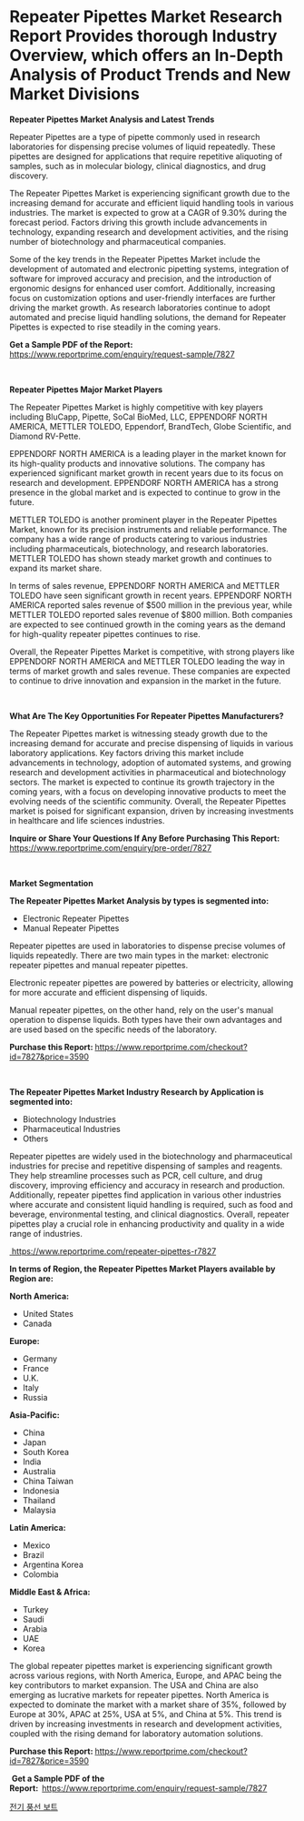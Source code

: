 <p><h1>Repeater Pipettes Market Research Report Provides thorough Industry Overview, which offers an In-Depth Analysis of Product Trends and New Market Divisions</h1></p><p><strong>Repeater Pipettes Market Analysis and Latest Trends</strong></p>
<p><p>Repeater Pipettes are a type of pipette commonly used in research laboratories for dispensing precise volumes of liquid repeatedly. These pipettes are designed for applications that require repetitive aliquoting of samples, such as in molecular biology, clinical diagnostics, and drug discovery.</p><p>The Repeater Pipettes Market is experiencing significant growth due to the increasing demand for accurate and efficient liquid handling tools in various industries. The market is expected to grow at a CAGR of 9.30% during the forecast period. Factors driving this growth include advancements in technology, expanding research and development activities, and the rising number of biotechnology and pharmaceutical companies.</p><p>Some of the key trends in the Repeater Pipettes Market include the development of automated and electronic pipetting systems, integration of software for improved accuracy and precision, and the introduction of ergonomic designs for enhanced user comfort. Additionally, increasing focus on customization options and user-friendly interfaces are further driving the market growth. As research laboratories continue to adopt automated and precise liquid handling solutions, the demand for Repeater Pipettes is expected to rise steadily in the coming years.</p></p>
<p><strong>Get a Sample PDF of the Report:&nbsp;</strong> <a href="https://www.reportprime.com/enquiry/request-sample/7827">https://www.reportprime.com/enquiry/request-sample/7827</a></p>
<p>&nbsp;</p>
<p><strong>Repeater Pipettes Major Market Players</strong></p>
<p><p>The Repeater Pipettes Market is highly competitive with key players including BluCapp, Pipette, SoCal BioMed, LLC, EPPENDORF NORTH AMERICA, METTLER TOLEDO, Eppendorf, BrandTech, Globe Scientific, and Diamond RV-Pette.</p><p>EPPENDORF NORTH AMERICA is a leading player in the market known for its high-quality products and innovative solutions. The company has experienced significant market growth in recent years due to its focus on research and development. EPPENDORF NORTH AMERICA has a strong presence in the global market and is expected to continue to grow in the future.</p><p>METTLER TOLEDO is another prominent player in the Repeater Pipettes Market, known for its precision instruments and reliable performance. The company has a wide range of products catering to various industries including pharmaceuticals, biotechnology, and research laboratories. METTLER TOLEDO has shown steady market growth and continues to expand its market share.</p><p>In terms of sales revenue, EPPENDORF NORTH AMERICA and METTLER TOLEDO have seen significant growth in recent years. EPPENDORF NORTH AMERICA reported sales revenue of $500 million in the previous year, while METTLER TOLEDO reported sales revenue of $800 million. Both companies are expected to see continued growth in the coming years as the demand for high-quality repeater pipettes continues to rise.</p><p>Overall, the Repeater Pipettes Market is competitive, with strong players like EPPENDORF NORTH AMERICA and METTLER TOLEDO leading the way in terms of market growth and sales revenue. These companies are expected to continue to drive innovation and expansion in the market in the future.</p></p>
<p>&nbsp;</p>
<p><strong>What Are The Key Opportunities For Repeater Pipettes Manufacturers?</strong></p>
<p><p>The Repeater Pipettes market is witnessing steady growth due to the increasing demand for accurate and precise dispensing of liquids in various laboratory applications. Key factors driving this market include advancements in technology, adoption of automated systems, and growing research and development activities in pharmaceutical and biotechnology sectors. The market is expected to continue its growth trajectory in the coming years, with a focus on developing innovative products to meet the evolving needs of the scientific community. Overall, the Repeater Pipettes market is poised for significant expansion, driven by increasing investments in healthcare and life sciences industries.</p></p>
<p><strong>Inquire or Share Your Questions If Any Before Purchasing This Report:</strong> <a href="https://www.reportprime.com/enquiry/pre-order/7827">https://www.reportprime.com/enquiry/pre-order/7827</a></p>
<p>&nbsp;</p>
<p><strong>Market Segmentation</strong></p>
<p><strong>The Repeater Pipettes Market Analysis by types is segmented into:</strong></p>
<p><ul><li>Electronic Repeater Pipettes</li><li>Manual Repeater Pipettes</li></ul></p>
<p><p>Repeater pipettes are used in laboratories to dispense precise volumes of liquids repeatedly. There are two main types in the market: electronic repeater pipettes and manual repeater pipettes. </p><p>Electronic repeater pipettes are powered by batteries or electricity, allowing for more accurate and efficient dispensing of liquids. </p><p>Manual repeater pipettes, on the other hand, rely on the user's manual operation to dispense liquids. Both types have their own advantages and are used based on the specific needs of the laboratory.</p></p>
<p><strong>Purchase this Report:&nbsp;</strong><a href="https://www.reportprime.com/checkout?id=7827&price=3590">https://www.reportprime.com/checkout?id=7827&price=3590</a></p>
<p>&nbsp;</p>
<p><strong>The Repeater Pipettes Market Industry Research by Application is segmented into:</strong></p>
<p><ul><li>Biotechnology Industries</li><li>Pharmaceutical Industries</li><li>Others</li></ul></p>
<p><p>Repeater pipettes are widely used in the biotechnology and pharmaceutical industries for precise and repetitive dispensing of samples and reagents. They help streamline processes such as PCR, cell culture, and drug discovery, improving efficiency and accuracy in research and production. Additionally, repeater pipettes find application in various other industries where accurate and consistent liquid handling is required, such as food and beverage, environmental testing, and clinical diagnostics. Overall, repeater pipettes play a crucial role in enhancing productivity and quality in a wide range of industries.</p></p>
<p><a href="https://www.reportprime.com/repeater-pipettes-r7827">&nbsp;https://www.reportprime.com/repeater-pipettes-r7827</a></p>
<p><strong>In terms of Region, the Repeater Pipettes Market Players available by Region are:</strong></p>
<p>
    <p> <strong> North America: </strong>
        <ul>
            <li>United States</li>
            <li>Canada</li>
        </ul>
        </p> 
    <p> <strong> Europe: </strong>
        <ul>
            <li>Germany</li>
            <li>France</li>
            <li>U.K.</li>
            <li>Italy</li>
            <li>Russia</li>
        </ul>
        </p> 
    <p> <strong> Asia-Pacific: </strong>
        <ul>
            <li>China</li>
            <li>Japan</li>
            <li>South Korea</li>
            <li>India</li>
            <li>Australia</li>
            <li>China Taiwan</li>
            <li>Indonesia</li>
            <li>Thailand</li>
            <li>Malaysia</li>
        </ul>
        </p> 
    <p> <strong> Latin America: </strong>
        <ul>
            <li>Mexico</li>
            <li>Brazil</li>
            <li>Argentina Korea</li>
            <li>Colombia</li>
        </ul>
        </p> 
    <p> <strong> Middle East & Africa: </strong>
        <ul>
            <li>Turkey</li>
            <li>Saudi</li>
            <li>Arabia</li>
            <li>UAE</li>
            <li>Korea</li>
        </ul>
    </p>
    </p>
<p><p>The global repeater pipettes market is experiencing significant growth across various regions, with North America, Europe, and APAC being the key contributors to market expansion. The USA and China are also emerging as lucrative markets for repeater pipettes. North America is expected to dominate the market with a market share of 35%, followed by Europe at 30%, APAC at 25%, USA at 5%, and China at 5%. This trend is driven by increasing investments in research and development activities, coupled with the rising demand for laboratory automation solutions.</p></p>
<p><strong>Purchase this Report: </strong><a href="https://www.reportprime.com/checkout?id=7827&price=3590">https://www.reportprime.com/checkout?id=7827&price=3590</a></p>
<p>&nbsp;<strong>Get a Sample PDF of the Report:&nbsp;&nbsp;</strong><a href="https://www.reportprime.com/enquiry/request-sample/7827">https://www.reportprime.com/enquiry/request-sample/7827</a></p>
<p><strong></strong></p>
<p><p><a href="https://github.com/fernandotryO5lson96765/Market-Research-Report-List-1/blob/main/799713129758.md">전기 풍선 보트</a></p></p>